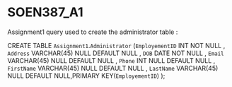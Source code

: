 # SOEN387_A1
Assignment1 
query used to create the administrator table :

CREATE TABLE `Assignment1`.`Administrator` (`EmployementID` INT NOT NULL , `Address` VARCHAR(45) NULL DEFAULT NULL , `DOB` DATE NOT NULL , `Email` VARCHAR(45) NULL DEFAULT NULL , `Phone` INT NULL DEFAULT NULL , `FirstName` VARCHAR(45) NULL DEFAULT NULL , `LastName` VARCHAR(45) NULL DEFAULT NULL,PRIMARY KEY(`EmployementID`) );

